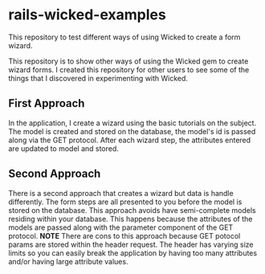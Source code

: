 # rails-wicked-examples
This repository to test different ways of using Wicked to create a form wizard.

This repository is to show other ways of using the Wicked gem to create wizard forms. I created this repository for other users to see some of the things that I discovered in experimenting with Wicked.

## First Approach
In the application, I create a wizard using the basic tutorials on the subject. The model is created and stored on the database, the model's id is passed along via the GET protocol. After each wizard step, the attributes entered are updated to model and stored.

## Second Approach
There is a second approach that creates a wizard but data is handle differently. The form steps are all presented to you before the model is stored on the database. This approach avoids have semi-complete models residing within your database. This happens because the attributes of the models are passed along with the parameter component of the GET protocol. **NOTE** There are cons to this approach because GET potocol params are stored within the header request. The header has varying size limits so you can easily break the application by having too many attributes and/or having large attribute values. 